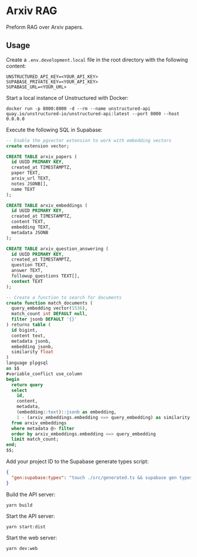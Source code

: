 # Arxiv RAG

Preform RAG over Arxiv papers.

## Usage

Create a `.env.development.local` file in the root directory with the following content:

```shell
UNSTRUCTURED_API_KEY=<YOUR_API_KEY>
SUPABASE_PRIVATE_KEY=<YOUR_API_KEY>
SUPABASE_URL=<YOUR_URL>
```

Start a local instance of Unstructured with Docker:

```shell
docker run -p 8000:8000 -d --rm --name unstructured-api quay.io/unstructured-io/unstructured-api:latest --port 8000 --host 0.0.0.0
```

Execute the following SQL in Supabase:

```sql
-- Enable the pgvector extension to work with embedding vectors
create extension vector;

CREATE TABLE arxiv_papers (
  id UUID PRIMARY KEY,
  created_at TIMESTAMPTZ,
  paper TEXT,
  arxiv_url TEXT,
  notes JSONB[],
  name TEXT
);

CREATE TABLE arxiv_embeddings (
  id UUID PRIMARY KEY,
  created_at TIMESTAMPTZ,
  content TEXT,
  embedding TEXT,
  metadata JSONB
);

CREATE TABLE arxiv_question_answering (
  id UUID PRIMARY KEY,
  created_at TIMESTAMPTZ,
  question TEXT,
  answer TEXT,
  followup_questions TEXT[],
  context TEXT
);

-- Create a function to search for documents
create function match_documents (
  query_embedding vector(1536),
  match_count int DEFAULT null,
  filter jsonb DEFAULT '{}'
) returns table (
  id bigint,
  content text,
  metadata jsonb,
  embedding jsonb,
  similarity float
)
language plpgsql
as $$
#variable_conflict use_column
begin
  return query
  select
    id,
    content,
    metadata,
    (embedding::text)::jsonb as embedding,
    1 - (arxiv_embeddings.embedding <=> query_embedding) as similarity
  from arxiv_embeddings
  where metadata @> filter
  order by arxiv_embeddings.embedding <=> query_embedding
  limit match_count;
end;
$$;
```

Add your project ID to the Supabase generate types script:

```json
{
  "gen:supabase:types": "touch ./src/generated.ts && supabase gen types typescript --schema public > ./src/generated.ts --project-id <YOUR_PROJECT_ID>"
}
```

Build the API server:

```shell
yarn build
```

Start the API server:

```shell
yarn start:dist
```

Start the web server:

```shell
yarn dev:web
```

